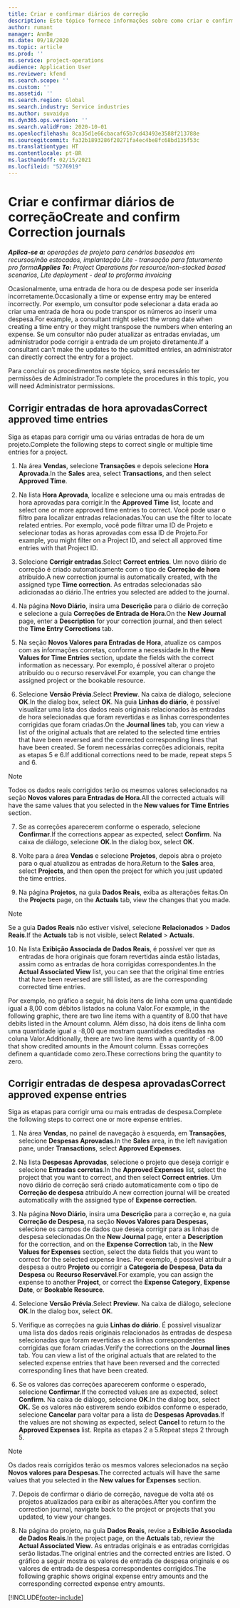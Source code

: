 ```yaml
---
title: Criar e confirmar diários de correção
description: Este tópico fornece informações sobre como criar e confirmar um diário de correção.
author: rumant
manager: AnnBe
ms.date: 09/18/2020
ms.topic: article
ms.prod: ''
ms.service: project-operations
audience: Application User
ms.reviewer: kfend
ms.search.scope: ''
ms.custom: ''
ms.assetid: ''
ms.search.region: Global
ms.search.industry: Service industries
ms.author: suvaidya
ms.dyn365.ops.version: ''
ms.search.validFrom: 2020-10-01
ms.openlocfilehash: 8ca35d1e66cbacaf65b7cd43493e3588f213788e
ms.sourcegitcommit: fa32b1893286f20271fa4ec4be8fc68bd135f53c
ms.translationtype: HT
ms.contentlocale: pt-BR
ms.lasthandoff: 02/15/2021
ms.locfileid: "5276919"
---
```

# <a name="create-and-confirm-correction-journals"></a><span data-ttu-id="559c6-103">Criar e confirmar diários de correção</span><span class="sxs-lookup"><span data-stu-id="559c6-103">Create and confirm Correction journals</span></span>

<span data-ttu-id="559c6-104">_**Aplica-se a:** operações de projeto para cenários baseados em recursos/não estocados, implantação Lite - transação para faturamento pro forma_</span><span class="sxs-lookup"><span data-stu-id="559c6-104">_**Applies To:** Project Operations for resource/non-stocked based scenarios, Lite deployment - deal to proforma invoicing_</span></span>

<span data-ttu-id="559c6-105">Ocasionalmente, uma entrada de hora ou de despesa pode ser inserida incorretamente.</span><span class="sxs-lookup"><span data-stu-id="559c6-105">Occasionally a time or expense entry may be entered incorrectly.</span></span> <span data-ttu-id="559c6-106">Por exemplo, um consultor pode selecionar a data erada ao criar uma entrada de hora ou pode transpor os números ao inserir uma despesa.</span><span class="sxs-lookup"><span data-stu-id="559c6-106">For example, a consultant might select the wrong date when creating a time entry or they might transpose the numbers when entering an expense.</span></span> <span data-ttu-id="559c6-107">Se um consultor não puder atualizar as entradas enviadas, um administrador pode corrigir a entrada de um projeto diretamente.</span><span class="sxs-lookup"><span data-stu-id="559c6-107">If a consultant can’t make the updates to the submitted entries, an administrator can directly correct the entry for a project.</span></span>

<span data-ttu-id="559c6-108">Para concluir os procedimentos neste tópico, será necessário ter permissões de Administrador.</span><span class="sxs-lookup"><span data-stu-id="559c6-108">To complete the procedures in this topic, you will need Administrator permissions.</span></span>

## <a name="correct-approved-time-entries"></a><span data-ttu-id="559c6-109">Corrigir entradas de hora aprovadas</span><span class="sxs-lookup"><span data-stu-id="559c6-109">Correct approved time entries</span></span>     

<span data-ttu-id="559c6-110">Siga as etapas para corrigir uma ou várias entradas de hora de um projeto.</span><span class="sxs-lookup"><span data-stu-id="559c6-110">Complete the following steps to correct single or multiple time entries for a project.</span></span>

1. <span data-ttu-id="559c6-111">Na área **Vendas**, selecione **Transações** e depois selecione **Hora Aprovada**.</span><span class="sxs-lookup"><span data-stu-id="559c6-111">In the **Sales** area, select **Transactions**, and then select **Approved Time**.</span></span> 

2. <span data-ttu-id="559c6-112">Na lista **Hora Aprovada**, localize e selecione uma ou mais entradas de hora aprovadas para corrigir.</span><span class="sxs-lookup"><span data-stu-id="559c6-112">In the **Approved Time** list, locate and select one or more approved time entries to correct.</span></span> <span data-ttu-id="559c6-113">Você pode usar o filtro para localizar entradas relacionadas.</span><span class="sxs-lookup"><span data-stu-id="559c6-113">You can use the filter to locate related entries.</span></span> <span data-ttu-id="559c6-114">Por exemplo, você pode filtrar uma ID de Projeto e selecionar todas as horas aprovadas com essa ID de Projeto.</span><span class="sxs-lookup"><span data-stu-id="559c6-114">For example, you might filter on a Project ID, and select all approved time entries with that Project ID.</span></span>

3. <span data-ttu-id="559c6-115">Selecione **Corrigir entradas**.</span><span class="sxs-lookup"><span data-stu-id="559c6-115">Select **Correct entries**.</span></span> <span data-ttu-id="559c6-116">Um novo diário de correção é criado automaticamente com o tipo de **Correção de hora** atribuído.</span><span class="sxs-lookup"><span data-stu-id="559c6-116">A new correction journal is automatically created, with the assigned type **Time correction**.</span></span> <span data-ttu-id="559c6-117">As entradas selecionadas são adicionadas ao diário.</span><span class="sxs-lookup"><span data-stu-id="559c6-117">The entries you selected are added to the journal.</span></span> 

4. <span data-ttu-id="559c6-118">Na página **Novo Diário**, insira uma **Descrição** para o diário de correção e selecione a guia **Correções de Entrada de Hora**.</span><span class="sxs-lookup"><span data-stu-id="559c6-118">On the **New Journal** page, enter a **Description** for your correction journal, and then select the **Time Entry Corrections** tab.</span></span>  

5. <span data-ttu-id="559c6-119">Na seção **Novos Valores para Entradas de Hora**, atualize os campos com as informações corretas, conforme a necessidade.</span><span class="sxs-lookup"><span data-stu-id="559c6-119">In the **New Values for Time Entries** section, update the fields with the correct information as necessary.</span></span> <span data-ttu-id="559c6-120">Por exemplo, é possível alterar o projeto atribuído ou o recurso reservável.</span><span class="sxs-lookup"><span data-stu-id="559c6-120">For example, you can change the assigned project or the bookable resource.</span></span>

6. <span data-ttu-id="559c6-121">Selecione **Versão Prévia**.</span><span class="sxs-lookup"><span data-stu-id="559c6-121">Select **Preview**.</span></span> <span data-ttu-id="559c6-122">Na caixa de diálogo, selecione **OK**.</span><span class="sxs-lookup"><span data-stu-id="559c6-122">In the dialog box, select **OK**.</span></span> <span data-ttu-id="559c6-123">Na guia **Linhas do diário**, é possível visualizar uma lista dos dados reais originais relacionados às entradas de hora selecionadas que foram revertidas e as linhas correspondentes corrigidas que foram criadas.</span><span class="sxs-lookup"><span data-stu-id="559c6-123">On the **Journal lines** tab, you can view a list of the original actuals that are related to the selected time entries that have been reversed and the corrected corresponding lines that have been created.</span></span> <span data-ttu-id="559c6-124">Se forem necessárias correções adicionais, repita as etapas 5 e 6.</span><span class="sxs-lookup"><span data-stu-id="559c6-124">If additional corrections need to be made, repeat steps 5 and 6.</span></span> 

> [!NOTE]
> <span data-ttu-id="559c6-125">Todos os dados reais corrigidos terão os mesmos valores selecionados na seção **Novos valores para Entradas de Hora**.</span><span class="sxs-lookup"><span data-stu-id="559c6-125">All the corrected actuals will have the same values that you selected in the **New values for Time Entries** section.</span></span>

7. <span data-ttu-id="559c6-126">Se as correções aparecerem conforme o esperado, selecione **Confirmar**.</span><span class="sxs-lookup"><span data-stu-id="559c6-126">If the corrections appear as expected, select **Confirm**.</span></span> <span data-ttu-id="559c6-127">Na caixa de diálogo, selecione **OK**.</span><span class="sxs-lookup"><span data-stu-id="559c6-127">In the dialog box, select **OK**.</span></span>

8. <span data-ttu-id="559c6-128">Volte para a área **Vendas** e selecione **Projetos**, depois abra o projeto para o qual atualizou as entradas de hora.</span><span class="sxs-lookup"><span data-stu-id="559c6-128">Return to the **Sales** area, select **Projects**, and then open the project for which you just updated the time entries.</span></span> 

9. <span data-ttu-id="559c6-129">Na página **Projetos**, na guia **Dados Reais**, exiba as alterações feitas.</span><span class="sxs-lookup"><span data-stu-id="559c6-129">On the **Projects** page, on the **Actuals** tab, view the changes that you made.</span></span> 

> [!NOTE]
> <span data-ttu-id="559c6-130">Se a guia **Dados Reais** não estiver visível, selecione **Relacionados** > **Dados Reais**.</span><span class="sxs-lookup"><span data-stu-id="559c6-130">If the **Actuals** tab is not visible, select **Related** > **Actuals**.</span></span>  

10. <span data-ttu-id="559c6-131">Na lista **Exibição Associada de Dados Reais**, é possível ver que as entradas de hora originais que foram revertidas ainda estão listadas, assim como as entradas de hora corrigidas correspondentes.</span><span class="sxs-lookup"><span data-stu-id="559c6-131">In the **Actual Associated View** list, you can see that the original time entries that have been reversed are still listed, as are the corresponding corrected time entries.</span></span> 

<span data-ttu-id="559c6-132">Por exemplo, no gráfico a seguir, há dois itens de linha com uma quantidade igual a 8,00 com débitos listados na coluna Valor.</span><span class="sxs-lookup"><span data-stu-id="559c6-132">For example, in the following graphic, there are two line items with a quantity of 8.00 that have debits listed in the Amount column.</span></span> <span data-ttu-id="559c6-133">Além disso, há dois itens de linha com uma quantidade igual a -8,00 que mostram quantidades creditadas na coluna Valor.</span><span class="sxs-lookup"><span data-stu-id="559c6-133">Additionally, there are two line items with a quantity of -8.00 that show credited amounts in the Amount column.</span></span> <span data-ttu-id="559c6-134">Essas correções definem a quantidade como zero.</span><span class="sxs-lookup"><span data-stu-id="559c6-134">These corrections bring the quantity to zero.</span></span>

 
## <a name="correct-approved-expense-entries"></a><span data-ttu-id="559c6-135">Corrigir entradas de despesa aprovadas</span><span class="sxs-lookup"><span data-stu-id="559c6-135">Correct approved expense entries</span></span>

<span data-ttu-id="559c6-136">Siga as etapas para corrigir uma ou mais entradas de despesa.</span><span class="sxs-lookup"><span data-stu-id="559c6-136">Complete the following steps to correct one or more expense entries.</span></span> 

1. <span data-ttu-id="559c6-137">Na área **Vendas**, no painel de navegação à esquerda, em **Transações**, selecione **Despesas Aprovadas**.</span><span class="sxs-lookup"><span data-stu-id="559c6-137">In the **Sales** area, in the left navigation pane, under **Transactions**, select **Approved Expenses**.</span></span>

2. <span data-ttu-id="559c6-138">Na lista **Despesas Aprovadas**, selecione o projeto que deseja corrigir e selecione **Entradas corretas**.</span><span class="sxs-lookup"><span data-stu-id="559c6-138">In the **Approved Expenses** list, select the project that you want to correct, and then select **Correct entries**.</span></span> <span data-ttu-id="559c6-139">Um novo diário de correção será criado automaticamente com o tipo de **Correção de despesa** atribuído.</span><span class="sxs-lookup"><span data-stu-id="559c6-139">A new correction journal will be created automatically with the assigned type of **Expense correction**.</span></span> 

3. <span data-ttu-id="559c6-140">Na página **Novo Diário**, insira uma **Descrição** para a correção e, na guia **Correção de Despesa**, na seção **Novos Valores para Despesas**, selecione os campos de dados que deseja corrigir para as linhas de despesa selecionadas.</span><span class="sxs-lookup"><span data-stu-id="559c6-140">On the **New Journal** page, enter a **Description** for the correction, and on the **Expense Correction** tab, in the **New Values for Expenses** section, select the data fields that you want to correct for the selected expense lines.</span></span> <span data-ttu-id="559c6-141">Por exemplo, é possível atribuir a despesa a outro **Projeto** ou corrigir a **Categoria de Despesa**, **Data da Despesa** ou **Recurso Reservável**.</span><span class="sxs-lookup"><span data-stu-id="559c6-141">For example, you can assign the expense to another **Project**, or correct the **Expense Category**, **Expense Date**, or **Bookable Resource**.</span></span>

4. <span data-ttu-id="559c6-142">Selecione **Versão Prévia**.</span><span class="sxs-lookup"><span data-stu-id="559c6-142">Select **Preview**.</span></span> <span data-ttu-id="559c6-143">Na caixa de diálogo, selecione **OK**.</span><span class="sxs-lookup"><span data-stu-id="559c6-143">In the dialog box, select **OK**.</span></span> 

5. <span data-ttu-id="559c6-144">Verifique as correções na guia **Linhas do diário**. É possível visualizar uma lista dos dados reais originais relacionados às entradas de despesa selecionadas que foram revertidas e as linhas correspondentes corrigidas que foram criadas.</span><span class="sxs-lookup"><span data-stu-id="559c6-144">Verify the corrections on the **Journal lines** tab. You can view a list of the original actuals that are related to the selected expense entries that have been reversed and the corrected corresponding lines that have been created.</span></span>

6. <span data-ttu-id="559c6-145">Se os valores das correções aparecerem conforme o esperado, selecione **Confirmar**.</span><span class="sxs-lookup"><span data-stu-id="559c6-145">If the corrected values are as expected, select **Confirm**.</span></span> <span data-ttu-id="559c6-146">Na caixa de diálogo, selecione **OK**.</span><span class="sxs-lookup"><span data-stu-id="559c6-146">In the dialog box, select **OK.**</span></span> <span data-ttu-id="559c6-147">Se os valores não estiverem sendo exibidos conforme o esperado, selecione **Cancelar** para voltar para a lista de **Despesas Aprovadas**.</span><span class="sxs-lookup"><span data-stu-id="559c6-147">If the values are not showing as expected, select **Cancel** to return to the **Approved Expenses** list.</span></span> <span data-ttu-id="559c6-148">Repita as etapas 2 a 5.</span><span class="sxs-lookup"><span data-stu-id="559c6-148">Repeat steps 2 through 5.</span></span> 

> [!NOTE]
> <span data-ttu-id="559c6-149">Os dados reais corrigidos terão os mesmos valores selecionados na seção **Novos valores para Despesas**.</span><span class="sxs-lookup"><span data-stu-id="559c6-149">The corrected actuals will have the same values that you selected in the **New values for Expenses** section.</span></span>

7. <span data-ttu-id="559c6-150">Depois de confirmar o diário de correção, navegue de volta até os projetos atualizados para exibir as alterações.</span><span class="sxs-lookup"><span data-stu-id="559c6-150">After you confirm the correction journal, navigate back to the project or projects that you updated, to view your changes.</span></span>  

8. <span data-ttu-id="559c6-151">Na página do projeto, na guia **Dados Reais**, revise a **Exibição Associada de Dados Reais**.</span><span class="sxs-lookup"><span data-stu-id="559c6-151">In the project page, on the **Actuals** tab, review the **Actual Associated View**.</span></span> <span data-ttu-id="559c6-152">As entradas originais e as entradas corrigidas serão listadas.</span><span class="sxs-lookup"><span data-stu-id="559c6-152">The original entries and the corrected entries are listed.</span></span> <span data-ttu-id="559c6-153">O gráfico a seguir mostra os valores de entrada de despesa originais e os valores de entrada de despesa correspondentes corrigidos.</span><span class="sxs-lookup"><span data-stu-id="559c6-153">The following graphic shows original expense entry amounts and the corresponding corrected expense entry amounts.</span></span> 




[!INCLUDE[footer-include](../includes/footer-banner.md)]